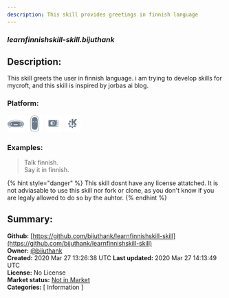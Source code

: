 ```yaml
---
description: This skill provides greetings in finnish language
---
```


### _learnfinnishskill-skill.bijuthank_  
## Description:  
This skill greets the user in finnish language. i am trying to develop skills for mycroft, and this skill is inspired by jorbas ai blog.  
  
  
### Platform:  
 ![Mark I](../.gitbook/assets/mark-1-icon.png)  ![Mark II](../.gitbook/assets/mark-2-icon.png)  ![Picroft](../.gitbook/assets/picroft-icon.png)  ![plasmoid](../.gitbook/assets/kde.png)   
### Examples:  
> Talk finnish.  
> Say it in finnish.  
  
{% hint style="danger" %}
This skill dosnt have any license attatched. It is not adviasable to use this skill nor fork or clone, as you don't know if you are legaly allowed to do so by the auhtor.
{% endhint %}
  
## Summary:  
**Github:** [https://github.com/bijuthank/learnfinnishskill-skill](https://github.com/bijuthank/learnfinnishskill-skill)  
**Owner:** [@bijuthank](https://github.com/bijuthank)  
**Created:** 2020 Mar 27 13:26:38 UTC  **Last updated:** 2020 Mar 27 14:13:49 UTC  
**License:** No License  
**Market status:** [Not in Market](https://market.mycroft.ai/skill/)  
**Categories:** [ Information ]   
